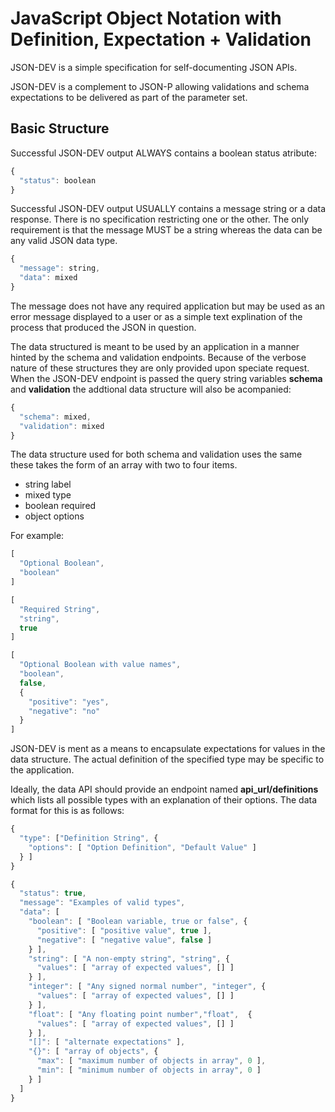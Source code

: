 JavaScript Object Notation with Definition, Expectation + Validation
====================================================================

JSON-DEV is a simple specification for self-documenting JSON APIs.

JSON-DEV is a complement to JSON-P allowing validations and schema expectations
to be delivered as part of the parameter set.

Basic Structure
---------------
Successful JSON-DEV output ALWAYS contains a boolean status atribute:

```javascript
{
  "status": boolean
}
```

Successful JSON-DEV output USUALLY contains a message string or a data response.
There is no specification restricting one or the other. The only requirement is
that the message MUST be a string whereas the data can be any valid JSON data
type.

```javascript
{
  "message": string,
  "data": mixed
}
```

The message does not have any required application but may be used as an error
message displayed to a user or as a simple text explination of the process that
produced the JSON in question.

The data structured is meant to be used by an application in a manner hinted by the
schema and validation endpoints. Because of the verbose nature of these structures
they are only provided upon speciate request. When the JSON-DEV endpoint is passed
the query string variables **schema** and **validation** the addtional data
structure will also be acompanied:

```javascript
{
  "schema": mixed,
  "validation": mixed
}
```

The data structure used for both schema and validation uses the same
these takes the form of an array with two to
four items.

  - string label
  - mixed type
  - boolean required
  - object options

For example:

```javascript
[
  "Optional Boolean",
  "boolean"
]

[
  "Required String",
  "string",
  true
]

[
  "Optional Boolean with value names",
  "boolean",
  false,
  {
    "positive": "yes",
    "negative": "no"
  }
]
```

JSON-DEV is ment as a means to encapsulate expectations for values in the data structure.
The actual definition of the specified type may be specific to the application.

Ideally, the data API should provide an endpoint named **api_url/definitions** which lists all possible
types with an explanation of their options. The data format for this is as follows:

```javascript
{
  "type": ["Definition String", {
    "options": [ "Option Definition", "Default Value" ]
  } ]
}
```

```javascript
{
  "status": true,
  "message": "Examples of valid types",
  "data": [
    "boolean": [ "Boolean variable, true or false", {
      "positive": [ "positive value", true ],
      "negative": [ "negative value", false ]
    } ],
    "string": [ "A non-empty string", "string", {
      "values": [ "array of expected values", [] ]
    } ],
    "integer": [ "Any signed normal number", "integer", {
      "values": [ "array of expected values", [] ]
    } ],
    "float": [ "Any floating point number","float",  {
      "values": [ "array of expected values", [] ]
    } ],
    "[]": [ "alternate expectations" ],
    "{}": [ "array of objects", {
      "max": [ "maximum number of objects in array", 0 ],
      "min": [ "minimum number of objects in array", 0 ]
    } ]
  ]
}
```
